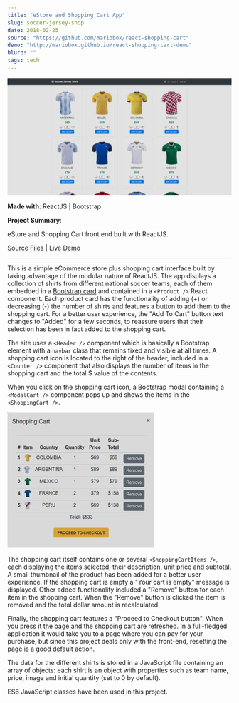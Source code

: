 ```yaml
---
title: "eStore and Shopping Cart App"
slug: soccer-jersey-shop
date: 2018-02-25
source: "https://github.com/mariobox/react-shopping-cart"
demo: "http://mariobox.github.io/react-shopping-cart-demo"
blurb: ""
tags: tech
---
```


<img src="../img/shirts.jpg" class="profile">

**Made with**: <i class="icon-reactjs"></i> ReactJS | <i class="icon-bootstrap"></i> Bootstrap

**Project Summary**:

eStore and Shopping Cart front end built with ReactJS.

[Source Files](https://github.com/mariobox/react-shopping-cart) | [Live Demo](http://mariobox.github.io/react-shopping-cart-demo)<hr class="art"/>

This is a simple eCommerce store plus shopping cart interface built by taking advantage of the modular nature of ReactJS. The app displays a collection of shirts from different national soccer teams, each of them embedded in a [Bootstrap card](https://getbootstrap.com/docs/4.0/components/card/) and contained in a `<Product />` React component. Each product card has the functionality of adding (+) or decreasing (-) the number of shirts and features a button to add them to the shopping cart.  For a better user experience, the "Add To Cart" button text changes to "Added" for a few seconds, to reassure users that their selection has been in fact added to the shopping cart.

The site uses a `<Header />` component which is basically a Bootstrap element with a `navbar` class that remains fixed and visible at all times. A shopping cart icon is located to the right of the header, included in a `<Counter />` component that also displays the number of items in the shopping cart and the total $ value of the contents.

When you click on the shopping cart icon, a Bootstrap modal containing a `<ModalCart />` component pops up and shows the items in the `<ShoppingCart />`. 

<img src="../img/shoppingcart.jpg" class="profile">

The shopping cart itself contains one or several `<ShoppingCartItems />`, each displaying the items selected, their description, unit price and subtotal. A small thumbnail of the product has been added for a better user experience.  If the shopping cart is empty a "Your cart is empty" message is displayed.  Other added functionality included a "Remove" button for each item in the shopping cart. When the "Remove" button is clicked the item is removed and the total dollar amount is recalculated.

Finally, the shopping cart features a "Proceed to Checkout button". When you press it the page and the shopping cart are refreshed. In a full-fledged application it would take you to a page where you can pay for your purchase, but since this project deals only with the front-end, resetting the page is a good default action.

The data for the different shirts is stored in a JavaScript file containing an array of objects: each shirt is an object with properties such as team name, price, image and initial quantity (set to 0 by default).

ES6 JavaScript classes have been used in this project.
